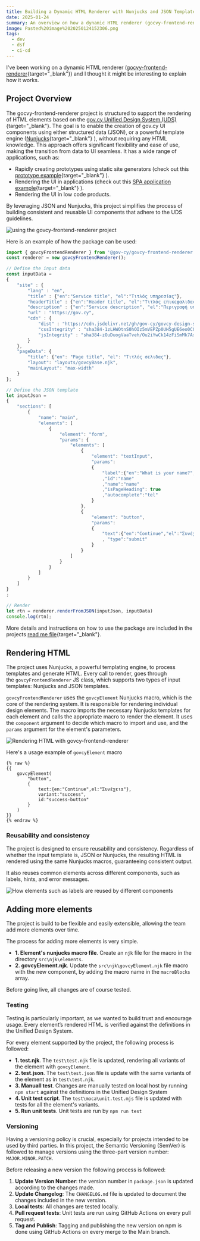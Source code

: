 ```yaml
---
title: Building a Dynamic HTML Renderer with Nunjucks and JSON Templates
date: 2025-01-24
summary: An overview on how a dynamic HTML renderer (gocvy-frontend-renderer) works
image: Pasted%20image%2020250124152306.png
tags:
  - dev
  - dsf
  - ci-cd
---
```

I've been working on a dynamic HTML renderer ([gocvy-frontend-renderer](https://github.com/gov-cy/govcy-frontend-renderer){target="_blank"}) and I thought it might be interesting to explain how it works. 
## Project Overview
The gocvy-frontend-renderer project is structured to support the rendering of HTML elements based on the [gov.cy Unified Design System (UDS)](https://gov-cy.github.io/govcy-design-system-docs/){target="_blank"}. The goal is to enable the creation of gov.cy UI components using either structured data (JSON), or a powerful template engine ([Nunjucks](https://mozilla.github.io/nunjucks/){target="_blank"} ), without requiring any HTML knowledge. This approach offers significant flexibility and ease of use, making the transition from data to UI seamless. It has a wide range of applications, such as:
- Rapidly creating prototypes using static site generators (check out this [prototype example](https://gov-cy.github.io/govcy-frontend-prototype/task-list-demo/){target="_blank"} ).
- Rendering the UI in applications (check out this [SPA application example](https://gov-cy.github.io/dsf-assessment-checklist/){target="_blank"} ).
- Rendering the UI in low code products. 

By leveraging JSON and Nunjucks, this project simplifies the process of building consistent and reusable UI components that adhere to the UDS guidelines.

![using the govcy-frontend-renderer project](../../img/Pasted%20image%2020250124082931.png)

Here is an example of how the package can be used:

```js
import { govcyFrontendRenderer } from '@gov-cy/govcy-frontend-renderer';
const renderer = new govcyFrontendRenderer();

// Define the input data
const inputData = 
{    
    "site" : {
        "lang" : "en",
        "title" : {"en":"Service title", "el":"Τιτλός υπηρεσίας"}, 
        "headerTitle" : {"en":"Header title", "el":"Τιτλός επικεφαλιδας"},
        "description" : {"en":"Service description", "el":"Περιγραφή υπηρεσίας"},
        "url" : "https://gov.cy",
        "cdn" : {
            "dist" : "https://cdn.jsdelivr.net/gh/gov-cy/govcy-design-system@3.0.0/dist",
            "cssIntegrity" : "sha384-1zLHWOtnS0hOIz5mVEPZp0UH5gUE6eo0CQcCGA3sF2TyYhHyKOd3Ni8Iy/NjEASU",
            "jsIntegrity" : "sha384-zOuDuogVaaTveh/Ou2iYwCk14zFiSmMk7Ax8yRnXDtOJMyKZH5+ZNibNVwZSKtw+"
        }
    },
    "pageData": {
        "title": {"en": "Page title", "el": "Τιτλός σελιδας"},
        "layout": "layouts/govcyBase.njk",
        "mainLayout": "max-width"
    }
};

// Define the JSON template 
let inputJson =  
{
    "sections": [
        {
            "name": "main",
            "elements": [
                {
                    "element": "form",
                    "params": {
                        "elements": [
                            {
                                "element": "textInput",
                                "params": 
                                {
                                    "label":{"en":"What is your name?","el":"Ποιο είναι το όνομα σας;"}
                                    ,"id":"name"
                                    ,"name":"name"
                                    ,"isPageHeading": true
                                    ,"autocomplete":"tel"
                                }
                            },
                            {
                                "element": "button",
                                "params": 
                                {
                                    "text":{"en":"Continue","el":"Συνέχεια"}
                                    , "type":"submit"
                                }
                            }
                        ]
                    }
                }
            ]
        }
    ]
}
;

// Render
let rtn = renderer.renderFromJSON(inputJson, inputData)
console.log(rtn);
```

More details and instructions on how to use the package are included in the projects [read me file](https://github.com/gov-cy/govcy-frontend-prototype/blob/main/README.md){target="_blank"}.

## Rendering HTML 
The project uses Nunjucks, a powerful templating engine, to process templates and generate HTML.  Every call to render, goes through the `govcyFrontendRenderer` JS class, which supports two types of input templates: Nunjucks and JSON templates. 

`govcyFrontendRenderer` uses the `govcyElement` Nunjucks macro, which is the core of the rendering system. It is responsible for rendering individual design elements. The macro imports the necessary Nunjucks templates for each element and calls the appropriate macro to render the element. It uses the `component` argument to decide which macro to import and use, and the `params` argument for the element's parameters.


![Rendering HTML with govcy-frontend-renderer](../../img/Pasted%20image%2020250124115652.png)

Here's a usage example of `govcyElement` macro 

```twig
{% raw %}
{{ 
    govcyElement(
        "button",
        {
            text:{en:"Continue",el:"Συνέχεια"}, 
            variant:"success", 
            id:"success-button"
        }
    ) 
}}
{% endraw %}
```

### Reusability and consistency 
The project is designed to ensure reusability and consistency. Regardless of whether the input template is, JSON or Nunjucks, the resulting HTML is rendered using the same Nunjucks macros, guaranteeing consistent output.

It also reuses common elements across different components, such as labels, hints, and error messages.

![How elements such as labels are reused by different components](../../img/Pasted%20image%2020250124122416.png)

## Adding more elements
The project is build to be flexible and easily extensible, allowing the team add more elements over time.

The process for adding more elements is very simple. 
-  **1. Element's nunjucks macro file**. Create an `njk` file for the macro in the directory `src\njk\elements`. 
-  **2. govcyElement.njk**. Update the `src\njk\govcyElement.njk` file macro with the new component, by adding the macro name in the `macroBlocks` array.

Before going live, all changes are of course tested. 
### Testing
Testing is particularly important, as we wanted to build trust and encourage usage. Every element’s rendered HTML is verified against the definitions in the Unified Design System.

For every element supported by the project, the following process is followed:

- **1. test.njk**. The `test\test.njk` file is updated, rendering all variants of the element with `govcyElement`. 
- **2. test.json**. The `test\test.json` file is update with the same variants of  the element as in `test\test.njk`.
- **3. Manuall test**. Changes are manually tested on local host by running `npm start` against the definitions in the Unified Design System
- **4. Unit test script**. The `test\moca\unit.test.mjs` file is updated with tests for all the element's variants. 
- **5. Run unit tests**. Unit tests are run by `npm run test`
### Versioning
Having a versioning policy is crucial, especially for projects intended to be used by third parties. In this project, the Semantic Versioning (SemVer) is followed to manage versions using the three-part version number: `MAJOR.MINOR.PATCH`.

Before releasing a new version the following process is followed:
1. **Update Version Number**: the version number in `package.json` is updated according to the changes made.
2. **Update Changelog**: The `CHANGELOG.md` file is updated to document the changes included in the new version.
3. **Local tests**: All changes are tested locally.
3. **Pull request tests**: Unit tests are run using GitHub Actions on every pull request.
4. **Tag and Publish**: Tagging and publishing the new version on npm is done using GitHub Actions on every merge to the Main branch.

